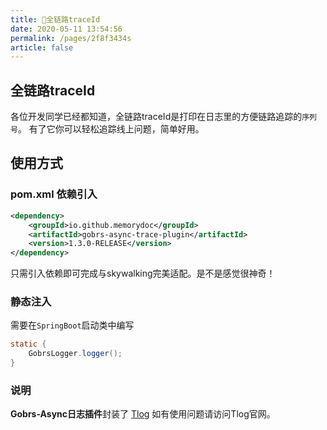 ```yaml
---
title: 🚧全链路traceId
date: 2020-05-11 13:54:56
permalink: /pages/2f8f3434s
article: false
---
```


## 全链路traceId
各位开发同学已经都知道，全链路traceId是打印在日志里的方便链路追踪的`序列号`。 有了它你可以轻松追踪线上问题，简单好用。


## 使用方式

### pom.xml 依赖引入

```xml  
<dependency>
    <groupId>io.github.memorydoc</groupId>
    <artifactId>gobrs-async-trace-plugin</artifactId>
    <version>1.3.0-RELEASE</version>
</dependency>
```

只需引入依赖即可完成与skywalking完美适配。是不是感觉很神奇！

### 静态注入
需要在`SpringBoot`启动类中编写
```java 
static {
    GobrsLogger.logger();
}
```
### 说明
**Gobrs-Async日志插件**封装了 [Tlog](https://tlog.yomahub.com/) 如有使用问题请访问Tlog官网。



